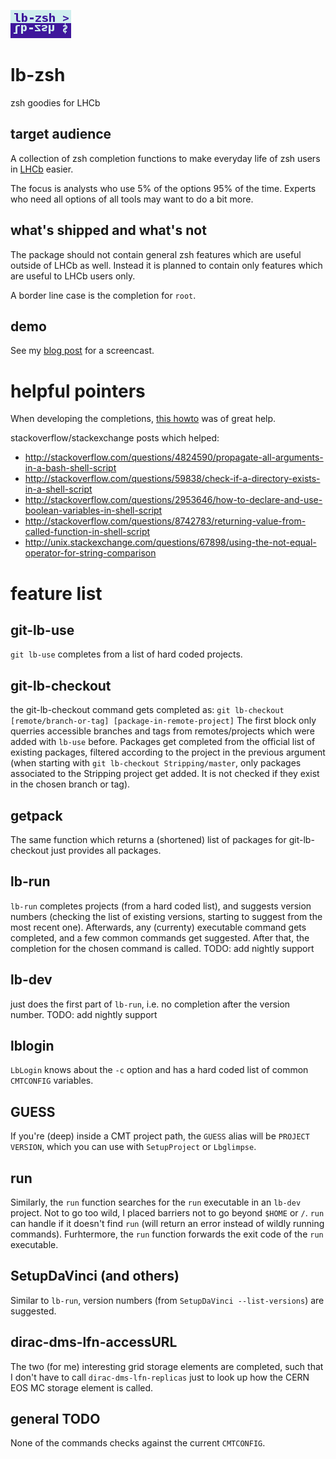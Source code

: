![logo](logo.png)

# lb-zsh
zsh goodies for LHCb

## target audience
A collection of zsh completion functions to make everyday life of zsh users in
[LHCb](http://lhcb-public.web.cern.ch/lhcb-public/) easier.

The focus is analysts who use 5% of the options 95% of the time. Experts who
need all options of all tools may want to do a bit more.

## what's shipped and what's not
The package should not contain general zsh features which are useful outside of
LHCb as well. Instead it is planned to contain only features which are useful
to LHCb users only.

A border line case is the completion for `root`.

## demo
See my [blog
post](http://virgilio.mib.infn.it/~seyfert/lb-zsh-developments-and-screencasts.html)
for a screencast.

# helpful pointers

When developing the completions,
[this howto](https://github.com/zsh-users/zsh-completions/blob/master/zsh-completions-howto.org)
was of great help.

stackoverflow/stackexchange posts which helped:
 * http://stackoverflow.com/questions/4824590/propagate-all-arguments-in-a-bash-shell-script
 * http://stackoverflow.com/questions/59838/check-if-a-directory-exists-in-a-shell-script
 * http://stackoverflow.com/questions/2953646/how-to-declare-and-use-boolean-variables-in-shell-script
 * http://stackoverflow.com/questions/8742783/returning-value-from-called-function-in-shell-script
 * http://unix.stackexchange.com/questions/67898/using-the-not-equal-operator-for-string-comparison

# feature list

## git-lb-use
`git lb-use` completes from a list of hard coded projects.

## git-lb-checkout
the git-lb-checkout command gets completed as:
`git lb-checkout [remote/branch-or-tag] [package-in-remote-project]`
The first block only querries accessible branches and tags from
remotes/projects which were added with `lb-use` before. Packages get completed
from the official list of existing packages, filtered according to the project
in the previous argument (when starting with `git lb-checkout
Stripping/master`, only packages associated to the Stripping project get added.
It is not checked if they exist in the chosen branch or tag).

## getpack
The same function which returns a (shortened) list of packages for
git-lb-checkout just provides all packages.

## lb-run

`lb-run` completes projects (from a hard coded list), and suggests version
numbers (checking the list of existing versions, starting to suggest from the
most recent one). Afterwards, any (currenty) executable command gets completed,
and a few common commands get suggested. After that, the completion for the
chosen command is called.
TODO: add nightly support

## lb-dev
just does the first part of `lb-run`, i.e. no completion after the version number.
TODO: add nightly support

## lblogin
`LbLogin` knows about the `-c` option and has a hard coded list of common
`CMTCONFIG` variables.

## GUESS
If you're (deep) inside a CMT project path, the `GUESS` alias will be `PROJECT
VERSION`, which you can use with `SetupProject` or `Lbglimpse`.

## run
Similarly, the `run` function searches for the `run` executable in an `lb-dev`
project.  Not to go too wild, I placed barriers not to go beyond `$HOME` or
`/`.  `run` can handle if it doesn't find `run` (will return an error instead
of wildly running commands). Furhtermore, the `run` function forwards the exit
code of the `run` executable.

## SetupDaVinci (and others)

Similar to `lb-run`, version numbers (from `SetupDaVinci --list-versions`) are
suggested.

## dirac-dms-lfn-accessURL

The two (for me) interesting grid storage elements are completed, such that I
don't have to call `dirac-dms-lfn-replicas` just to look up how the CERN EOS
MC storage element is called.

## general TODO
None of the commands checks against the current `CMTCONFIG`.
